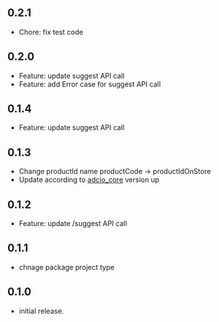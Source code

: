 ## 0.2.1

* Chore: fix test code

## 0.2.0

* Feature: update suggest API call 
* Feature: add Error case for suggest API call

## 0.1.4

* Feature: update suggest API call 

## 0.1.3

* Change productId name productCode -> productIdOnStore
* Update according to [adcio_core](https://central.sonatype.com/artifact/io.github.corca-ai/adcio_core) version up

## 0.1.2

* Feature: update /suggest API call 

## 0.1.1

* chnage package project type

## 0.1.0

* initial release.

